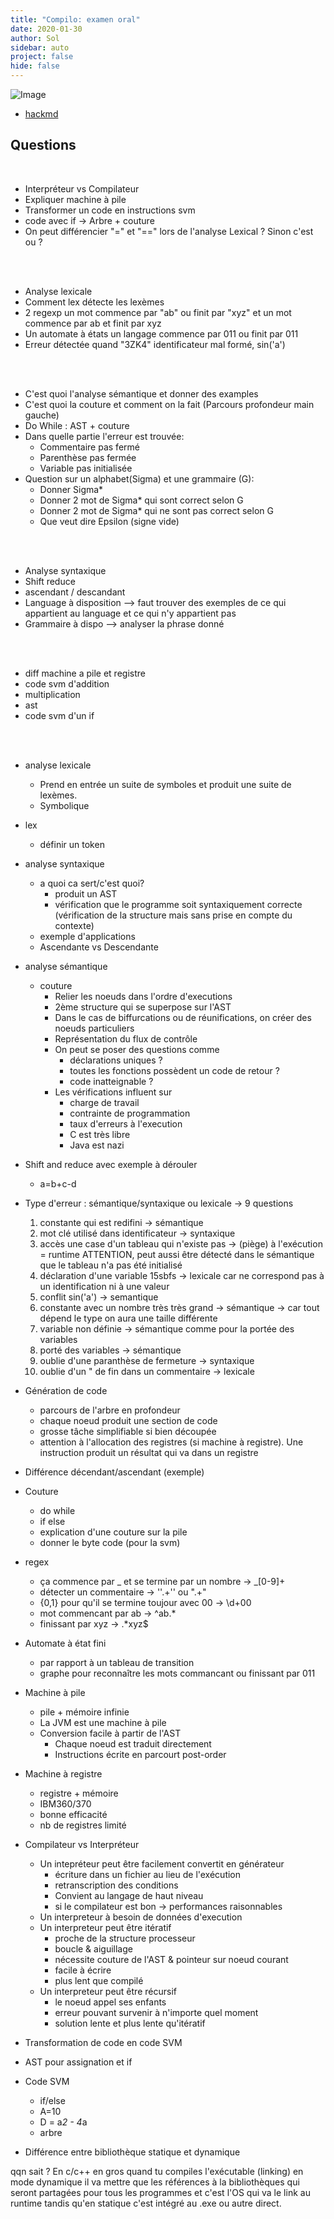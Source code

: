 ```yaml
---
title: "Compilo: examen oral"
date: 2020-01-30
author: Sol
sidebar: auto
project: false
hide: false
---
```


![Image](https://i.imgur.com/yghWXuN.png)


* [hackmd](https://hackmd.io/8RrV9_MUQnmVjDq6UNPkDQ)

## Questions

<br>

* Interpréteur vs Compilateur
* Expliquer machine à pile
* Transformer un code en instructions svm
* code avec if → Arbre + couture
* On peut différencier "=" et "==" lors de l'analyse Lexical ? Sinon c'est ou ?

<br><br>

* Analyse lexicale
* Comment lex détecte les lexèmes
* 2 regexp un mot commence par "ab" ou finit par "xyz" et un mot commence par ab et finit par xyz
* Un automate à états un langage commence par 011 ou finit par 011
* Erreur détectée quand "3ZK4" identificateur mal formé, sin('a')

<br><br>

* C'est quoi l'analyse sémantique et donner des examples
* C'est quoi la couture et comment on la fait (Parcours profondeur main gauche)
* Do While : AST + couture
*  Dans quelle partie l'erreur est trouvée:
    * Commentaire pas fermé
    * Parenthèse pas fermée
    * Variable pas initialisée
* Question sur un alphabet(Sigma) et une grammaire (G):
    * Donner Sigma*
    * Donner 2 mot de Sigma* qui sont correct selon G
    * Donner 2 mot de Sigma* qui ne sont pas correct selon G
    * Que veut dire Epsilon (signe vide)

<br><br>

* Analyse syntaxique
* Shift reduce
* ascendant / descandant
* Language à disposition --> faut trouver des exemples de ce qui appartient au language et ce qui n'y appartient pas
* Grammaire à dispo --> analyser la phrase donné

<br><br>

* diff machine a pile et registre
* code svm d'addition
* multiplication
* ast
* code svm d'un if

<br><br>


* analyse lexicale
    * Prend en entrée un suite de symboles et produit une suite de lexèmes.
    * Symbolique
* lex
    * définir un token
* analyse syntaxique
    * a quoi ca sert/c'est quoi?
        * produit un AST
        * vérification que le programme soit syntaxiquement correcte (vérification de la structure mais sans prise en compte du contexte)
    * exemple d'applications
    * Ascendante vs Descendante
* analyse sémantique
    * couture
        * Relier les noeuds dans l'ordre d'executions
        * 2ème structure qui se superpose sur l'AST
        * Dans le cas de biffurcations ou de réunifications, on créer des noeuds particuliers
        * Représentation du flux de contrôle
        * On peut se poser des questions comme
            * déclarations uniques ?
            * toutes les fonctions possèdent un code de retour ?
            * code inatteignable ?
        * Les vérifications influent sur
            * charge de travail
            * contrainte de programmation
            * taux d'erreurs à l'execution
            * C est très libre
            * Java est nazi
* Shift and reduce avec exemple à dérouler
    * a=b+c-d
* Type d'erreur : sémantique/syntaxique ou lexicale -> 9 questions
    1. constante qui est redifini -> sémantique
    2. mot clé utilisé dans identificateur -> syntaxique
    3. accès une case d'un tableau qui n'existe pas -> (piège) à l'exécution = runtime ATTENTION, peut aussi être détecté dans le sémantique que le tableau n'a pas été initialisé
    4. déclaration d'une variable 15sbfs -> lexicale car ne correspond pas à un identification ni à une valeur
    5. conflit sin('a') -> semantique
    6. constante avec un nombre très très grand -> sémantique -> car tout dépend le type on aura une taille différente
    7. variable non définie -> sémantique comme pour la portée des variables
    8. porté des variables -> sémantique
    9. oublie d'une paranthèse de fermeture -> syntaxique
    10. oublie d'un " de fin dans un commentaire -> lexicale

* Génération de code
    * parcours de l'arbre en profondeur
    * chaque noeud produit une section de code
    * grosse tâche simplifiable si bien découpée
    * attention à l'allocation des registres (si machine à registre). Une instruction produit un résultat qui va dans un registre

* Différence décendant/ascendant (exemple)



* Couture
    * do while
    * if else
    * explication d'une couture sur la pile
    * donner le byte code (pour la svm)

* regex
    * ça commence par _ et se termine par un nombre -> _[0-9]+
    * détecter un commentaire -> \'\'.+\'\' ou \".+\"
    * {0,1} pour qu'il se termine toujour avec 00 -> \d+00
    * mot commencant par ab -> ^ab.*
    * finissant par xyz -> .*xyz$

* Automate à état fini
    * par rapport à un tableau de transition
    * graphe pour reconnaître les mots commancant ou finissant par 011

* Machine à pile
    * pile + mémoire infinie
    * La JVM est une machine à pile
    * Conversion facile à partir de l'AST
        * Chaque noeud est traduit directement
        * Instructions écrite en parcourt post-order

* Machine à registre
    * registre + mémoire
    * IBM360/370
    * bonne efficacité
    * nb de registres limité

* Compilateur vs Interpréteur
    * Un intepréteur peut être facilement convertit en générateur
        * écriture dans un fichier au lieu de l'exécution
        * retranscription des conditions
        * Convient au langage de haut niveau
        * si le compilateur est bon -> performances raisonnables
    * Un interpreteur à besoin de données d'execution
    * Un interpreteur peut être itératif
        * proche de la structure processeur
        * boucle & aiguillage
        * nécessite couture de l'AST & pointeur sur noeud courant
        * facile à écrire
        * plus lent que compilé
    * Un interpreteur peut être récursif
        * le noeud appel ses enfants
        * erreur pouvant survenir à n'importe quel moment
        * solution lente et plus lente qu'itératif

* Transformation de code en code SVM
* AST pour assignation et if
* Code SVM
    * if/else
    * A=10
    * D = a*2 - 4*a
    * arbre

* Différence entre bibliothèque statique et dynamique

qqn sait ?
En c/c++ en gros quand tu compiles l'exécutable (linking) en mode dynamique il va mettre que les références à la bibliothèques qui seront partagées pour tous les programmes et c'est l'OS qui va le link au runtime tandis qu'en statique c'est intégré au .exe ou autre direct.